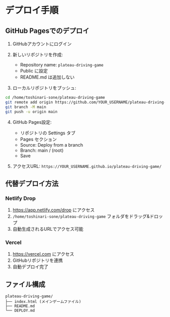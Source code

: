 # デプロイ手順

## GitHub Pagesでのデプロイ

1. GitHubアカウントにログイン
2. 新しいリポジトリを作成:
   - Repository name: `plateau-driving-game`
   - Public に設定
   - README.md は追加しない

3. ローカルリポジトリをプッシュ:
```bash
cd /home/toshinari-sone/plateau-driving-game
git remote add origin https://github.com/YOUR_USERNAME/plateau-driving-game.git
git branch -M main
git push -u origin main
```

4. GitHub Pages設定:
   - リポジトリの Settings タブ
   - Pages セクション
   - Source: Deploy from a branch
   - Branch: main / (root)
   - Save

5. アクセスURL:
   `https://YOUR_USERNAME.github.io/plateau-driving-game/`

## 代替デプロイ方法

### Netlify Drop
1. https://app.netlify.com/drop にアクセス
2. `/home/toshinari-sone/plateau-driving-game` フォルダをドラッグ&ドロップ
3. 自動生成されるURLでアクセス可能

### Vercel
1. https://vercel.com にアクセス
2. GitHubリポジトリを連携
3. 自動デプロイ完了

## ファイル構成
```
plateau-driving-game/
├── index.html (メインゲームファイル)
├── README.md
└── DEPLOY.md
```
